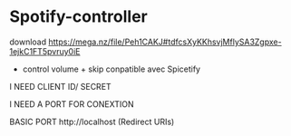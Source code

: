 # Spotify-controller

download https://mega.nz/file/Peh1CAKJ#tdfcsXyKKhsvjMflySA3Zgpxe-1ejkC1FT5pvruy0iE

+ control volume + skip conpatible avec Spicetify

I NEED CLIENT ID/ SECRET 

 I NEED A PORT FOR CONEXTION 

BASIC PORT http://localhost
(Redirect URIs)
